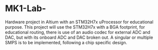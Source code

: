 # MK1-Lab-
Hardware project in Altium with an STM32H7x uProcessor for educational purpose.
This project will use the STM32H7x with a BGA footprint, for educational routing, there is use of an audio codec for external ADC and DAC, but with its onboard ADC and DAC broken out.
A singular or multiple SMPS is to be implemented, following a chip specific design.
